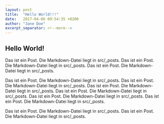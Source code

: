 ```yaml
---
layout: post
title:  "Hello World!!!"
date:   2017-04-06 09:54:35 +0200
author: "Jane Doe"
excerpt_separator: <!--more-->
---
```


## Hello World!

Das ist ein Post. Die Markdown-Datei liegt in src/_posts. Das ist ein Post. Die Markdown-Datei liegt in src/_posts.
Das ist ein Post. Die Markdown-Datei liegt in src/_posts.

<!--more-->

Das ist ein Post. Die Markdown-Datei liegt in src/_posts. Das ist ein Post. Die Markdown-Datei liegt in src/_posts.
Das ist ein Post. Die Markdown-Datei liegt in src/_posts. Das ist ein Post. Die Markdown-Datei liegt in src/_posts.
 Das ist ein Post. Die Markdown-Datei liegt in src/_posts.
  Das ist ein Post. Die Markdown-Datei liegt in src/_posts.

  Das ist ein Post. Die Markdown-Datei liegt in src/_posts.
  Das ist ein Post. Die Markdown-Datei liegt in src/_posts.
